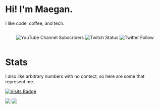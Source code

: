 # Hi! I'm Maegan.
I like code, coffee, and tech.

<div style="display:flex;justify-content:center;">

![YouTube Channel Subscribers](https://img.shields.io/youtube/channel/subscribers/UC6na4Lq0ozPBjHD1X42szEQ?logo=youtube&style=for-the-badge) ![Twitch Status](https://img.shields.io/twitch/status/maeganwilson_?style=for-the-badge) ![Twitter Follow](https://img.shields.io/twitter/follow/maeganwilson_?logo=twitter&style=for-the-badge)

</div>

# Stats
I also like arbitrary numbers with no contect, so here are some that represent me.

[![Visits Badge](https://badges.pufler.dev/visits/maeganwilson/maeganwilson)](https://badges.pufler.dev)

<a href="https://github.com/anuraghazra/github-readme-stats"><img src="https://github-readme-stats.vercel.app/api?username=maeganwilson&count_private=true&show_icons=true&theme=cobalt"/></a> <a href="https://github.com/anuraghazra/github-readme-stats"><img src="https://github-readme-stats.vercel.app/api/top-langs/?username=maeganwilson&count_private=true&show_icons=true&theme=cobalt"/></a>
